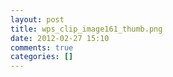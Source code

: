 ```yaml
---
layout: post
title: wps_clip_image161_thumb.png
date: 2012-02-27 15:10
comments: true
categories: []
---
```


